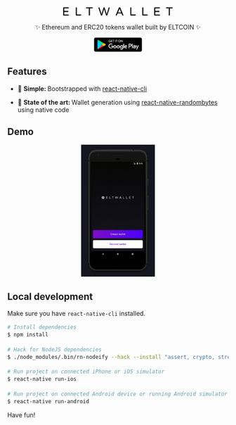 <div align="center">
  <p>
    <img src="assets/logo.png" width="250" />
  </p>
  <p>
    ✨ Ethereum and ERC20 tokens wallet built by ELTCOIN ✨
  </p>
  <p>
  <a href="https://play.google.com/store/apps/details?id=tech.eltcoin.eltwallet">
    <img src="assets/google-play.png" width="110"/>
  </a>
  </p>
</div>

## Features

* 🔩 <strong>Simple: </strong>Bootstrapped with
  [react-native-cli](https://github.com/facebook/react-native)

* 💯 <strong>State of the art: </strong> Wallet generation using
  [react-native-randombytes](https://github.com/mvayngrib/react-native-randombytes)
  using native code

## Demo

<div align="center">
  <img src="assets/demo.gif" height="300" />
</div>

## Local development

Make sure you have `react-native-cli` installed.

```bash
# Install dependencies
$ npm install

# Hack for NodeJS dependencies
$ ./node_modules/.bin/rn-nodeify --hack --install "assert, crypto, stream, events, vm"

# Run project on connected iPhone or iOS simulator
$ react-native run-ios

# Run project on connected Android device or running Android simulator
$ react-native run-android
```

Have fun!
